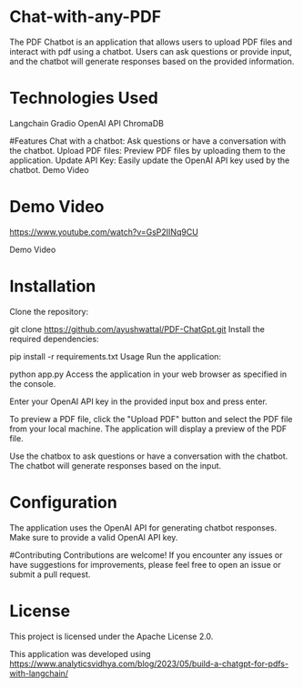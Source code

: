 # Chat-with-any-PDF
The PDF Chatbot is an application that allows users to upload PDF files and interact with pdf using a chatbot. Users can ask questions or provide input, and the chatbot will generate responses based on the provided information.

# Technologies Used
Langchain
Gradio
OpenAI API
ChromaDB

#Features
Chat with a chatbot: Ask questions or have a conversation with the chatbot.
Upload PDF files: Preview PDF files by uploading them to the application.
Update API Key: Easily update the OpenAI API key used by the chatbot.
Demo Video
# Demo Video
https://www.youtube.com/watch?v=GsP2IINq9CU

Demo Video

# Installation
Clone the repository:

git clone https://github.com/ayushwattal/PDF-ChatGpt.git
Install the required dependencies:

pip install -r requirements.txt
Usage
Run the application:

python app.py
Access the application in your web browser as specified in the console.

Enter your OpenAI API key in the provided input box and press enter.

To preview a PDF file, click the "Upload PDF" button and select the PDF file from your local machine. The application will display a preview of the PDF file.

Use the chatbox to ask questions or have a conversation with the chatbot. The chatbot will generate responses based on the input.

# Configuration
The application uses the OpenAI API for generating chatbot responses. Make sure to provide a valid OpenAI API key.

#Contributing
Contributions are welcome! If you encounter any issues or have suggestions for improvements, please feel free to open an issue or submit a pull request.

# License
This project is licensed under the Apache License 2.0.

This application was developed using https://www.analyticsvidhya.com/blog/2023/05/build-a-chatgpt-for-pdfs-with-langchain/
